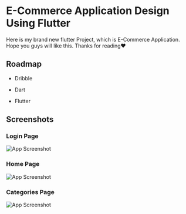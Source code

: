 
# E-Commerce Application Design Using Flutter

Here is my brand new flutter Project, which is E-Commerce Application.
Hope you guys will like this.
Thanks for reading❤️ 


## Roadmap
- Dribble

- Dart

- Flutter


## Screenshots
### Login Page

![App Screenshot](https://github.com/rafipsv/E-Commerce-UI-1/blob/master/assets/ScreenShots/tia1642985103064814289.png?raw=true)

### Home Page

![App Screenshot](https://github.com/rafipsv/E-Commerce-UI-1/blob/master/assets/ScreenShots/tia5025187580502082547.png?raw=true)

### Categories Page

![App Screenshot](https://github.com/rafipsv/E-Commerce-UI-1/blob/master/assets/ScreenShots/tia4234107397884408244.png?raw=true)


